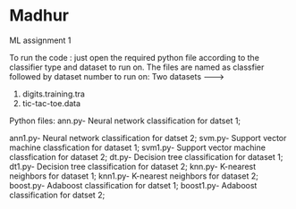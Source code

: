 # Madhur
ML assignment 1

To run the code : just open the required python file according to the classifier type and dataset to run on.
The files are named as classfier followed by dataset number to run on:
Two datasets --->
1. digits.training.tra
2. tic-tac-toe.data

Python files:
ann.py- Neural network  classification for datset 1;    

ann1.py- Neural network classification for datset 2;
svm.py- Support vector machine classfication for dataset 1;
svm1.py- Support vector machine classfication for dataset 2;
dt.py- Decision tree classification for dataset 1;
dt1.py- Decision tree classification for dataset 2;
knn.py- K-nearest neighbors for dataset 1;
knn1.py- K-nearest neighbors for dataset 2;
boost.py- Adaboost classification for datset 1;
boost1.py- Adaboost classification for datset 2;


